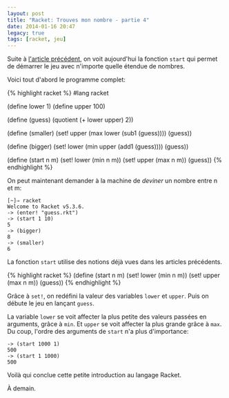 ```yaml
---
layout: post
title: "Racket: Trouves mon nombre - partie 4"
date: 2014-01-16 20:47
legacy: true
tags: [racket, jeu]
---
```


Suite à [l'article précédent](http://lkdjiin.github.io/blog/2014/01/09/trouves-mon-nombre-partie-3/),
on voit aujourd'hui la fonction `start` qui permet de démarrer le jeu avec
n'importe quelle étendue de nombres.

<!-- more -->

Voici tout d'abord le programme complet:

{% highlight racket %}
#lang racket

(define lower 1)
(define upper 100)

(define (guess)
  (quotient (+ lower upper) 2))

(define (smaller)
  (set! upper (max lower (sub1 (guess))))
  (guess))

(define (bigger)
  (set! lower (min upper (add1 (guess))))
  (guess))

(define (start n m)
  (set! lower (min n m))
  (set! upper (max n m))
  (guess))
{% endhighlight %}

On peut maintenant demander à la machine de *deviner* un nombre entre
n et m:

    [~]⇒ racket
    Welcome to Racket v5.3.6.
    -> (enter! "guess.rkt")
    -> (start 1 10)
    5
    -> (bigger)
    8
    -> (smaller)
    6

La fonction `start` utilise des notions déjà vues dans les articles
précédents.

{% highlight racket %}
(define (start n m)
  (set! lower (min n m))
  (set! upper (max n m))
  (guess))
{% endhighlight %}

Grâce à `set!`, on redéfini la valeur des variables `lower` et `upper`. Puis
on débute le jeu en lançant `guess`.

La variable `lower` se voit affecter la plus petite des valeurs passées en
arguments, grâce à `min`. Et `upper` se voit affecter la plus grande
grâce à `max`. Du coup, l'ordre des arguments de `start` n'a plus
d'importance:

    -> (start 1000 1)
    500
    -> (start 1 1000)
    500

Voilà qui conclue cette petite introduction au langage Racket.



À demain.



